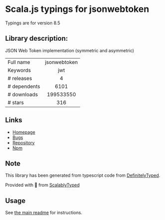
# Scala.js typings for jsonwebtoken

Typings are for version 8.5

## Library description:
JSON Web Token implementation (symmetric and asymmetric)

|                    |                 |
| ------------------ | :-------------: |
| Full name          | jsonwebtoken |
| Keywords           | jwt |
| # releases         | 4 |
| # dependents       | 6101 |
| # downloads        | 199533550 |
| # stars            | 316 |

## Links
- [Homepage](https://github.com/auth0/node-jsonwebtoken#readme)
- [Bugs](https://github.com/auth0/node-jsonwebtoken/issues)
- [Repository](https://github.com/auth0/node-jsonwebtoken)
- [Npm](https://www.npmjs.com/package/jsonwebtoken)
    


## Note
This library has been generated from typescript code from [DefinitelyTyped](https://definitelytyped.org).

Provided with :purple_heart: from [ScalablyTyped](https://github.com/oyvindberg/ScalablyTyped)

## Usage
See [the main readme](../../readme.md) for instructions.


